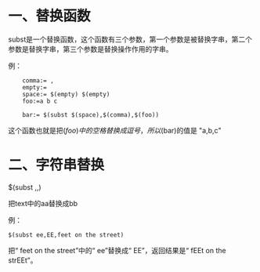 # 一、替换函数

subst是一个替换函数，这个函数有三个参数，第一个参数是被替换字串，第二个参数是替换字串，第三个参数是替换操作作用的字串。

例：    
```
    comma:= ,
    empty:=    
    space:= $(empty) $(empty)
    foo:=a b c

    bar:= $(subst $(space),$(comma),$(foo)) 
```

这个函数也就是把$(foo)中的空格替换成逗号，所以$(bar)的值是 "a,b,c"


# 二、字符串替换

$(subst <aa>,<bb>,<text>)

把text中的aa替换成bb

例：

```
$(subst ee,EE,feet on the street)
```

把“ feet on the street”中的“ ee”替换成“ EE”，返回结果是“ fEEt on the strEEt”。
